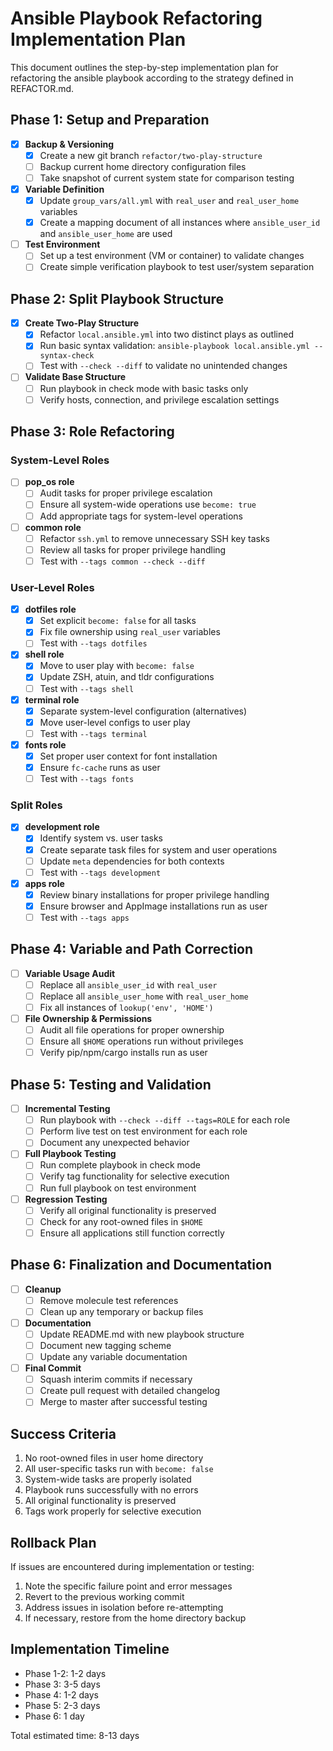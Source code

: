 # Ansible Playbook Refactoring Implementation Plan

This document outlines the step-by-step implementation plan for refactoring the ansible playbook according to the strategy defined in REFACTOR.md.

## Phase 1: Setup and Preparation

- [x] **Backup & Versioning**
  - [x] Create a new git branch `refactor/two-play-structure`
  - [ ] Backup current home directory configuration files
  - [ ] Take snapshot of current system state for comparison testing

- [x] **Variable Definition**
  - [x] Update `group_vars/all.yml` with `real_user` and `real_user_home` variables
  - [x] Create a mapping document of all instances where `ansible_user_id` and `ansible_user_home` are used

- [ ] **Test Environment**
  - [ ] Set up a test environment (VM or container) to validate changes
  - [ ] Create simple verification playbook to test user/system separation

## Phase 2: Split Playbook Structure

- [x] **Create Two-Play Structure**
  - [x] Refactor `local.ansible.yml` into two distinct plays as outlined
  - [x] Run basic syntax validation: `ansible-playbook local.ansible.yml --syntax-check`
  - [ ] Test with `--check --diff` to validate no unintended changes

- [ ] **Validate Base Structure**
  - [ ] Run playbook in check mode with basic tasks only
  - [ ] Verify hosts, connection, and privilege escalation settings

## Phase 3: Role Refactoring

### System-Level Roles

- [ ] **pop_os role**
  - [ ] Audit tasks for proper privilege escalation
  - [ ] Ensure all system-wide operations use `become: true`
  - [ ] Add appropriate tags for system-level operations

- [ ] **common role**
  - [ ] Refactor `ssh.yml` to remove unnecessary SSH key tasks
  - [ ] Review all tasks for proper privilege handling
  - [ ] Test with `--tags common --check --diff`

### User-Level Roles

- [x] **dotfiles role**
  - [x] Set explicit `become: false` for all tasks
  - [x] Fix file ownership using `real_user` variables
  - [ ] Test with `--tags dotfiles`

- [x] **shell role**
  - [x] Move to user play with `become: false`
  - [x] Update ZSH, atuin, and tldr configurations
  - [ ] Test with `--tags shell`

- [x] **terminal role**
  - [x] Separate system-level configuration (alternatives)
  - [x] Move user-level configs to user play
  - [ ] Test with `--tags terminal`

- [x] **fonts role**
  - [x] Set proper user context for font installation
  - [x] Ensure `fc-cache` runs as user
  - [ ] Test with `--tags fonts`

### Split Roles

- [x] **development role**
  - [x] Identify system vs. user tasks
  - [x] Create separate task files for system and user operations
  - [ ] Update `meta` dependencies for both contexts
  - [ ] Test with `--tags development`

- [x] **apps role**
  - [x] Review binary installations for proper privilege handling
  - [x] Ensure browser and AppImage installations run as user
  - [ ] Test with `--tags apps`

## Phase 4: Variable and Path Correction

- [ ] **Variable Usage Audit**
  - [ ] Replace all `ansible_user_id` with `real_user`
  - [ ] Replace all `ansible_user_home` with `real_user_home`
  - [ ] Fix all instances of `lookup('env', 'HOME')`

- [ ] **File Ownership & Permissions**
  - [ ] Audit all file operations for proper ownership
  - [ ] Ensure all `$HOME` operations run without privileges
  - [ ] Verify pip/npm/cargo installs run as user

## Phase 5: Testing and Validation

- [ ] **Incremental Testing**
  - [ ] Run playbook with `--check --diff --tags=ROLE` for each role
  - [ ] Perform live test on test environment for each role
  - [ ] Document any unexpected behavior

- [ ] **Full Playbook Testing**
  - [ ] Run complete playbook in check mode
  - [ ] Verify tag functionality for selective execution
  - [ ] Run full playbook on test environment

- [ ] **Regression Testing**
  - [ ] Verify all original functionality is preserved
  - [ ] Check for any root-owned files in `$HOME`
  - [ ] Ensure all applications still function correctly

## Phase 6: Finalization and Documentation

- [ ] **Cleanup**
  - [ ] Remove molecule test references
  - [ ] Clean up any temporary or backup files

- [ ] **Documentation**
  - [ ] Update README.md with new playbook structure
  - [ ] Document new tagging scheme
  - [ ] Update any variable documentation

- [ ] **Final Commit**
  - [ ] Squash interim commits if necessary
  - [ ] Create pull request with detailed changelog
  - [ ] Merge to master after successful testing

## Success Criteria

1. No root-owned files in user home directory
2. All user-specific tasks run with `become: false`
3. System-wide tasks are properly isolated
4. Playbook runs successfully with no errors
5. All original functionality is preserved
6. Tags work properly for selective execution

## Rollback Plan

If issues are encountered during implementation or testing:

1. Note the specific failure point and error messages
2. Revert to the previous working commit
3. Address issues in isolation before re-attempting
4. If necessary, restore from the home directory backup

## Implementation Timeline

- Phase 1-2: 1-2 days
- Phase 3: 3-5 days
- Phase 4: 1-2 days
- Phase 5: 2-3 days
- Phase 6: 1 day

Total estimated time: 8-13 days